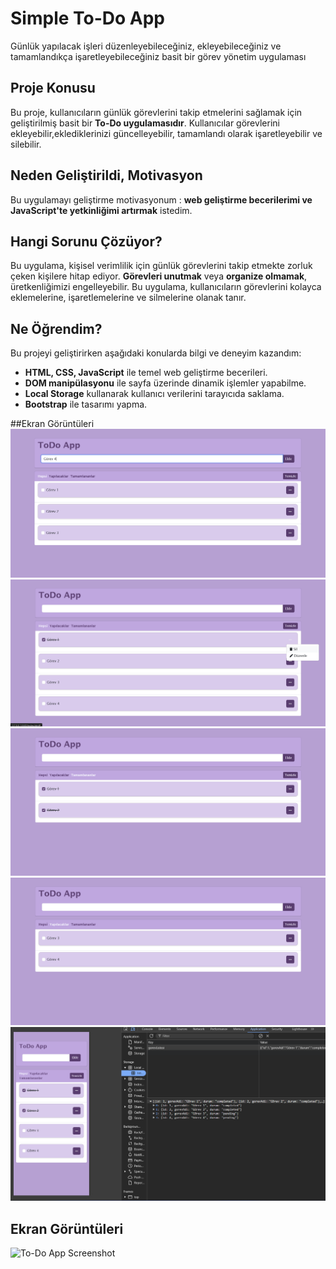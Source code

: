 # Simple To-Do App
Günlük yapılacak işleri düzenleyebileceğiniz, ekleyebileceğiniz ve tamamlandıkça işaretleyebileceğiniz basit bir görev yönetim uygulaması


## Proje Konusu

Bu proje, kullanıcıların günlük görevlerini takip etmelerini sağlamak için geliştirilmiş basit bir **To-Do uygulamasıdır**. Kullanıcılar görevlerini ekleyebilir,eklediklerinizi güncelleyebilir, tamamlandı olarak işaretleyebilir ve silebilir.

## Neden Geliştirildi, Motivasyon

Bu uygulamayı geliştirme motivasyonum : **web geliştirme becerilerimi ve JavaScript'te yetkinliğimi artırmak** istedim.

## Hangi Sorunu Çözüyor?

Bu uygulama, kişisel verimlilik için günlük görevlerini takip etmekte zorluk çeken kişilere hitap ediyor. **Görevleri unutmak** veya **organize olmamak**, üretkenliğimizi engelleyebilir. Bu uygulama, kullanıcıların görevlerini kolayca eklemelerine, işaretlemelerine ve silmelerine olanak tanır.

## Ne Öğrendim?

Bu projeyi geliştirirken aşağıdaki konularda bilgi ve deneyim kazandım:

- **HTML, CSS, JavaScript** ile temel web geliştirme becerileri.
- **DOM manipülasyonu** ile sayfa üzerinde dinamik işlemler yapabilme.
- **Local Storage** kullanarak kullanıcı verilerini tarayıcıda saklama.
- **Bootstrap** ile tasarımı yapma.

##Ekran Görüntüleri
  ![To-Do App Screenshot](./images/1.png)
  ![To-Do App Screenshot](./images/2.png)
  ![To-Do App Screenshot](./images/3.png)
  ![To-Do App Screenshot](./images/4.png)
  ![To-Do App Screenshot](./images/5.png)



## Ekran Görüntüleri


![To-Do App Screenshot](./"C:\Users\Benas\Desktop\1.png")




